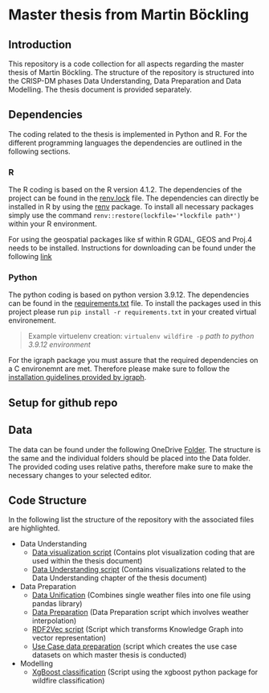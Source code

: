 # Master thesis from Martin Böckling
## Introduction
This repository is a code collection for all aspects regarding the master thesis of Martin Böckling. The structure of the repository is structured into the CRISP-DM phases Data Understanding, Data Preparation and Data Modelling. The thesis document is provided separately. 
## Dependencies
The coding related to the thesis is implemented in Python and R. For the different programming languages the dependencies are outlined in the following sections.

### R
The R coding is based on the R version 4.1.2.
The dependencies of the project can be found in the [renv.lock](wildfirearea/renv.lock) file. The dependencies can directly be installed in R by using the [renv](https://cran.r-project.org/web/packages/renv/index.html) package. To install all necessary packages simply use the command `renv::restore(lockfile='*lockfile path*')` within your R environment.

For using the geospatial packages like sf within R GDAL, GEOS and Proj.4 needs to be installed. Instructions for downloading can be found under the following [link](https://r-spatial.github.io/sf/#installing)

### Python
The python coding is based on python version 3.9.12.
The dependencies can be found in the [requirements.txt](wildfirearea/requirements.txt) file. To install the packages used in this project please run `pip install -r requirements.txt` in your created virtual environement. 

>Example virtuelenv creation: `virtualenv wildfire -p` *path to python 3.9.12 environment*

For the igraph package you must assure that the required dependencies on a C environemnt are met. Therefore please make sure to follow the [installation guidelines provided by igraph](https://igraph.org/python/#pyinstall).
## Setup for github repo


## Data
The data can be found under the following OneDrive [Folder](https://1drv.ms/u/s!AijsqF7qjxxBhcdw369GMZSGwCQB0Q?e=bnFiac). The structure is the same and the individual folders should be placed into the Data folder. The provided coding uses relative paths, therefore make sure to make the necessary changes to your selected editor.

## Code Structure
In the following list the structure of the repository with the associated files are highlighted. 
- Data Understanding
  - [Data visualization script](wildfirearea/dataunderstanding/datavisualization.R) (Contains plot visualization coding that are used within the thesis document)
  - [Data Understanding script](wildfirearea/dataunderstanding/SpatialDataUnderstanding.R) (Contains visualizations related to the Data Understanding chapter of the thesis document)
- Data Preparation
  - [Data Unification](wildfirearea/datapreparation/weather/dataunification.py) (Combines single weather files into one file using pandas library)
  - [Data Preparation](wildfirearea/datapreparation/datapreparation.R) (Data Preparation script which involves weather interpolation)
  - [RDF2Vec script](wildfirearea/modelling/rdf2vec.py) (Script which transforms Knowledge Graph into vector representation)
  - [Use Case data preparation](wildfirearea/datapreparation/usecasecreation.R) (script which creates the use case datasets on which master thesis is conducted)
- Modelling
  - [XgBoost classification](wildfirearea/modelling/extragboost.py) (Script using the xgboost python package for wildfire classification)